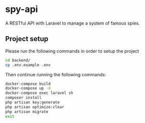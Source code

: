 # spy-api
 A RESTful API with Laravel to manage a system of famous spies.

## Project setup

Please run the following commands in order to setup the project
```sh
cd backend/
cp .env.example .env
```
Then continue running the following commands:
```sh
docker-compose build
docker-compose up -d
docker-compose exec laravel sh
composer install
php artisan key:generate
php artisan optimize:clear
php artisan migrate
exit
```

